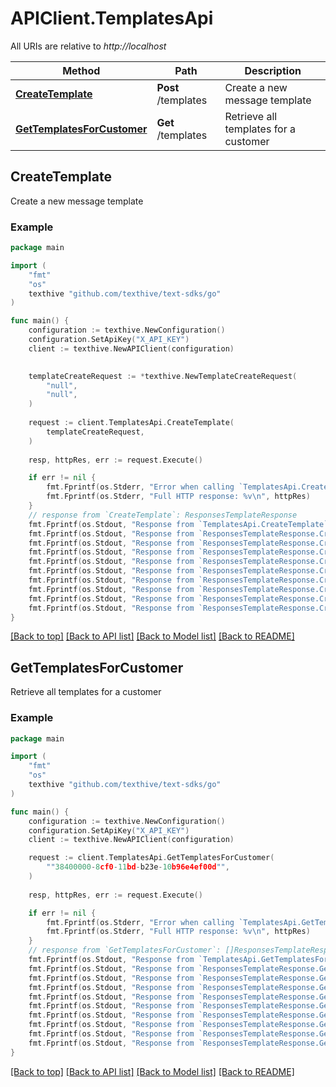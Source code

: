 # APIClient.TemplatesApi

All URIs are relative to *http://localhost*

Method | Path | Description
------------- | ------------- | -------------
[**CreateTemplate**](TemplatesApi.md#CreateTemplate) | **Post** /templates | Create a new message template
[**GetTemplatesForCustomer**](TemplatesApi.md#GetTemplatesForCustomer) | **Get** /templates | Retrieve all templates for a customer



## CreateTemplate

Create a new message template



### Example

```go
package main

import (
    "fmt"
    "os"
    texthive "github.com/texthive/text-sdks/go"
)

func main() {
    configuration := texthive.NewConfiguration()
    configuration.SetApiKey("X_API_KEY")
    client := texthive.NewAPIClient(configuration)

    
    templateCreateRequest := *texthive.NewTemplateCreateRequest(
        "null",
        "null",
    )
    
    request := client.TemplatesApi.CreateTemplate(
        templateCreateRequest,
    )
    
    resp, httpRes, err := request.Execute()

    if err != nil {
        fmt.Fprintf(os.Stderr, "Error when calling `TemplatesApi.CreateTemplate``: %v\n", err)
        fmt.Fprintf(os.Stderr, "Full HTTP response: %v\n", httpRes)
    }
    // response from `CreateTemplate`: ResponsesTemplateResponse
    fmt.Fprintf(os.Stdout, "Response from `TemplatesApi.CreateTemplate`: %v\n", resp)
    fmt.Fprintf(os.Stdout, "Response from `ResponsesTemplateResponse.CreateTemplate.Id`: %v\n", *resp.Id)
    fmt.Fprintf(os.Stdout, "Response from `ResponsesTemplateResponse.CreateTemplate.CustomerId`: %v\n", *resp.CustomerId)
    fmt.Fprintf(os.Stdout, "Response from `ResponsesTemplateResponse.CreateTemplate.Name`: %v\n", *resp.Name)
    fmt.Fprintf(os.Stdout, "Response from `ResponsesTemplateResponse.CreateTemplate.Category`: %v\n", *resp.Category)
    fmt.Fprintf(os.Stdout, "Response from `ResponsesTemplateResponse.CreateTemplate.RawBody`: %v\n", *resp.RawBody)
    fmt.Fprintf(os.Stdout, "Response from `ResponsesTemplateResponse.CreateTemplate.WhatsappTemplateName`: %v\n", *resp.WhatsappTemplateName)
    fmt.Fprintf(os.Stdout, "Response from `ResponsesTemplateResponse.CreateTemplate.WhatsappTemplateStatus`: %v\n", *resp.WhatsappTemplateStatus)
    fmt.Fprintf(os.Stdout, "Response from `ResponsesTemplateResponse.CreateTemplate.CreatedAt`: %v\n", *resp.CreatedAt)
    fmt.Fprintf(os.Stdout, "Response from `ResponsesTemplateResponse.CreateTemplate.UpdatedAt`: %v\n", *resp.UpdatedAt)
}
```

[[Back to top]](#) [[Back to API list]](../README.md#documentation-for-api-endpoints)
[[Back to Model list]](../README.md#documentation-for-models)
[[Back to README]](../README.md)


## GetTemplatesForCustomer

Retrieve all templates for a customer



### Example

```go
package main

import (
    "fmt"
    "os"
    texthive "github.com/texthive/text-sdks/go"
)

func main() {
    configuration := texthive.NewConfiguration()
    configuration.SetApiKey("X_API_KEY")
    client := texthive.NewAPIClient(configuration)

    request := client.TemplatesApi.GetTemplatesForCustomer(
        ""38400000-8cf0-11bd-b23e-10b96e4ef00d"",
    )
    
    resp, httpRes, err := request.Execute()

    if err != nil {
        fmt.Fprintf(os.Stderr, "Error when calling `TemplatesApi.GetTemplatesForCustomer``: %v\n", err)
        fmt.Fprintf(os.Stderr, "Full HTTP response: %v\n", httpRes)
    }
    // response from `GetTemplatesForCustomer`: []ResponsesTemplateResponse
    fmt.Fprintf(os.Stdout, "Response from `TemplatesApi.GetTemplatesForCustomer`: %v\n", resp)
    fmt.Fprintf(os.Stdout, "Response from `ResponsesTemplateResponse.GetTemplatesForCustomer.Id`: %v\n", *resp.Id)
    fmt.Fprintf(os.Stdout, "Response from `ResponsesTemplateResponse.GetTemplatesForCustomer.CustomerId`: %v\n", *resp.CustomerId)
    fmt.Fprintf(os.Stdout, "Response from `ResponsesTemplateResponse.GetTemplatesForCustomer.Name`: %v\n", *resp.Name)
    fmt.Fprintf(os.Stdout, "Response from `ResponsesTemplateResponse.GetTemplatesForCustomer.Category`: %v\n", *resp.Category)
    fmt.Fprintf(os.Stdout, "Response from `ResponsesTemplateResponse.GetTemplatesForCustomer.RawBody`: %v\n", *resp.RawBody)
    fmt.Fprintf(os.Stdout, "Response from `ResponsesTemplateResponse.GetTemplatesForCustomer.WhatsappTemplateName`: %v\n", *resp.WhatsappTemplateName)
    fmt.Fprintf(os.Stdout, "Response from `ResponsesTemplateResponse.GetTemplatesForCustomer.WhatsappTemplateStatus`: %v\n", *resp.WhatsappTemplateStatus)
    fmt.Fprintf(os.Stdout, "Response from `ResponsesTemplateResponse.GetTemplatesForCustomer.CreatedAt`: %v\n", *resp.CreatedAt)
    fmt.Fprintf(os.Stdout, "Response from `ResponsesTemplateResponse.GetTemplatesForCustomer.UpdatedAt`: %v\n", *resp.UpdatedAt)
}
```

[[Back to top]](#) [[Back to API list]](../README.md#documentation-for-api-endpoints)
[[Back to Model list]](../README.md#documentation-for-models)
[[Back to README]](../README.md)

